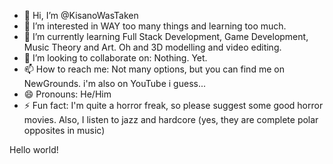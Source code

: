 - 👋 Hi, I’m @KisanoWasTaken
- 👀 I’m interested in WAY too many things and learning too much.
- 🌱 I’m currently learning Full Stack Development, Game Development, Music Theory and Art. Oh and 3D modelling and video editing.
- 💞️ I’m looking to collaborate on: Nothing. Yet.
- 📫 How to reach me: Not many options, but you can find me on NewGrounds. i'm also on YouTube i guess...
- 😄 Pronouns: He/Him
- ⚡ Fun fact: I'm quite a horror freak, so please suggest some good horror movies. Also, I listen to jazz and hardcore (yes, they are complete polar opposites in music)

Hello world!
<!---
KisanoWasTaken/KisanoWasTaken is a ✨ special ✨ repository because its `README.md` (this file) appears on your GitHub profile.
You can click the Preview link to take a look at your changes.
--->
